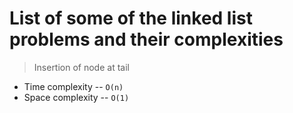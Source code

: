 # List of some of the linked list problems and their complexities

> Insertion of node at tail

  * Time complexity -- ```O(n)```
  * Space complexity -- ```O(1)```
